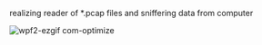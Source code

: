 realizing reader of *.pcap files and sniffering data from computer

![wpf2-ezgif com-optimize](https://github.com/sonne118/pcap_app/assets/66416341/47a08e25-a850-4b0e-be78-6097e429491e)
